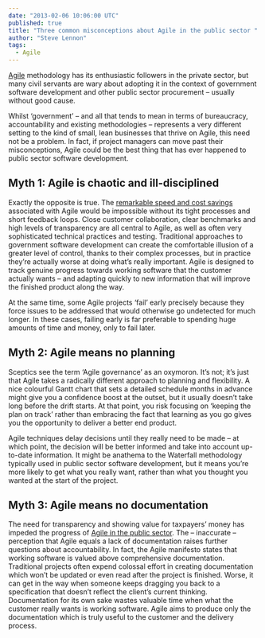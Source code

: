 ```yaml
---
date: "2013-02-06 10:06:00 UTC"
published: true
title: "Three common misconceptions about Agile in the public sector "
author: "Steve Lennon"
tags:
  - Agile
---
```


[Agile](/agile) methodology has its enthusiastic followers in the private sector, but many civil servants are wary about adopting it in the context of government software development and other public sector procurement – usually without good cause.

Whilst ‘government’ – and all that tends to mean in terms of bureaucracy, accountability and existing methodologies – represents a very different setting to the kind of small, lean businesses that thrive on Agile, this need not be a problem. In fact, if project managers can move past their misconceptions, Agile could be the best thing that has ever happened to public sector software development.

## Myth 1: Agile is chaotic and ill-disciplined
Exactly the opposite is true. The [remarkable speed and cost savings](/case-studies/e-petitions) associated with Agile would be impossible without its tight processes and short feedback loops. Close customer collaboration, clear benchmarks and high levels of transparency are all central to Agile, as well as often very sophisticated technical practices and testing. Traditional approaches to government software development can create the comfortable illusion of a greater level of control, thanks to their complex processes, but in practice they’re actually worse at doing what’s really important. Agile is designed to track genuine progress towards working software that the customer actually wants – and adapting quickly to new information that will improve the finished product along the way.

At the same time, some Agile projects ‘fail’ early precisely because they force issues to be addressed that would otherwise go undetected for much longer. In these cases, failing early is far preferable to spending huge amounts of time and money, only to fail later.

## Myth 2: Agile means no planning
Sceptics see the term ‘Agile governance’ as an oxymoron. It’s not; it’s just that Agile takes a radically different approach to planning and flexibility. A nice colourful Gantt chart that sets a detailed schedule months in advance might give you a confidence boost at the outset, but it usually doesn’t take long before the drift starts. At that point, you risk focusing on ‘keeping the plan on track’ rather than embracing the fact that learning as you go gives you the opportunity to deliver a better end product.

Agile techniques delay decisions until they really need to be made – at which point, the decision will be better informed and take into account up-to-date information. It might be anathema to the Waterfall methodology typically used in public sector software development, but it means you’re more likely to get what you really want, rather than what you thought you wanted at the start of the project.

## Myth 3: Agile means no documentation
The need for transparency and showing value for taxpayers’ money has impeded the progress of [Agile in the public sector](/ideas/agile-in-the-public-sector-product-owner-is-key). The – inaccurate – perception that Agile equals a lack of documentation raises further questions about accountability. In fact, the Agile manifesto states that working software is valued above comprehensive documentation. Traditional projects often expend colossal effort in creating documentation which won’t be updated or even read after the project is finished. Worse, it can get in the way when someone keeps dragging you back to a specification that doesn’t reflect the client’s current thinking. Documentation for its own sake wastes valuable time when what the customer really wants is working software. Agile aims to produce only the documentation which is truly useful to the customer and the delivery process.
